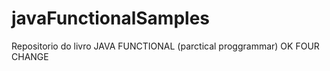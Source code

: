# javaFunctionalSamples
Repositorio do livro JAVA FUNCTIONAL (parctical proggrammar)
OK FOUR CHANGE
